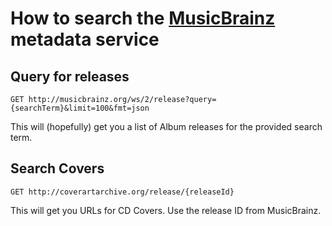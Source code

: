 # How to search the [MusicBrainz](http://musicbrainz.org/) metadata service

## Query for releases

    GET http://musicbrainz.org/ws/2/release?query={searchTerm}&limit=100&fmt=json

This will (hopefully) get you a list of Album releases for the provided search term.

## Search Covers

    GET http://coverartarchive.org/release/{releaseId}

This will get you URLs for CD Covers. Use the release ID from MusicBrainz.
